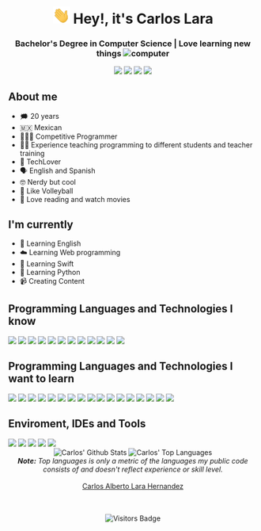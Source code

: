<h1 align="center"><img src="https://raw.githubusercontent.com/ABSphreak/ABSphreak/master/gifs/Hi.gif" width="35px">
    Hey!, it's Carlos Lara </h1>
<h3 align="center">Bachelor's Degree in Computer Science | Love learning new things 
    <img src="https://i.giphy.com/media/v1.Y2lkPTc5MGI3NjExNTI3cWE4anJhenJlbjhyb2F4bDg2OHVkN3c0bDF1YnR5NG82dHV5NiZlcD12MV9pbnRlcm5hbF9naWZfYnlfaWQmY3Q9Zw/l3vR85PnGsBwu1PFK/giphy.gif" alt="computer" width="50">
</h3>
<p align="center">
    <a href="https://mail.google.com/mail/u/0/?fs=1&tf=cm&source=mailto&to=kaarlara.contacto@gmail.com" target="_blank"><img
            src="https://img.shields.io/badge/-Email-800080?style=for-the-badge&logo=gmail&logoColor=white"></a>
    <a href="https://www.linkedin.com/in/kaarlarax/" target="_blank"><img
            src="https://img.shields.io/badge/-LinkedIn-800080?style=for-the-badge&logo=linkedin&logoColor=white"></a>
    <a href="https://www.instagram.com/kaarlarax/" target="_blank"><img
            src="https://img.shields.io/badge/-Instagram-800080?style=for-the-badge&logo=instagram&logoColor=white"></a>
    <a href="https://www.youtube.com/@KaarLarax" target="_blank"><img
            src="https://img.shields.io/badge/YouTube-800080?style=for-the-badge&logo=youtube&logoColor=white"></a>
</p>
<h2> About me</h2>
<ul>
    <li>🗯️ 20 years</li>
    <li>🇲🇽 Mexican</li>
    <li>👩🏻‍💻 Competitive Programmer</li>
    <li>👨‍🏫 Experience teaching programming to different students and teacher training</li>
    <li>📱 TechLover</li>
    <li>🗣️ English and Spanish</li>
    <li>🤓 Nerdy but cool</li>
    <li>🏐 Like Volleyball</li>
    <li>📘 Love reading and watch movies</li>
</ul>
<h2>I'm currently</h2>
<ul>
    <li>🥖 Learning English</li>
    <li>☁️ Learning Web programming</li>
    <li>🐋 Learning Swift</li>
    <li>🐍 Learning Python</li>
    <li>📹 Creating Content</li>
</ul>

<h2>Programming Languages and Technologies I know</h2>
<a href="#"><img
        src="https://img.shields.io/badge/-C++-0D1117?style=rounded-square&logo=cplusplus&logoColor=800080"></a>
<a href="#"><img src="https://img.shields.io/badge/-C-0D1117?style=rounded-square&logo=c&logoColor=800080"></a>
<a href="#"><img src="https://img.shields.io/badge/-Java-0D1117?style=rounded-square&logo=oracle&logoColor=800080"></a>
<a href="#"><img
        src="https://img.shields.io/badge/-Python-0D1117?style=rounded-square&logo=python&logoColor=800080"></a>
<a href="#"><img
        src="https://img.shields.io/badge/Markdown-%230D1117.svg?style=rounded-square&logo=markdown&logoColor=800080"></a>
<a href="#"><img
        src="https://img.shields.io/badge/-Raspberry%20Pi-0D1117?style=rounded-square&logo=Raspberry-Pi&logoColor=800080"></a>
<a href="#"><img
        src="https://img.shields.io/badge/MySQL-0D1117.svg?style=rounded-square&logo=mysql&logoColor=800080"></a>
<a href="#"><img src="https://img.shields.io/badge/GitHub-0D1117.svg?style=rounded-square&logo=github&logoColor=800080"></a>
<a href="#"><img src="https://img.shields.io/badge/-Code%3A%3ABlocks-0D1117?style=rounded-square&logo=codeblocks&logoColor=800080"></a>
<a href="#"><img src="https://img.shields.io/badge/-CLion-0D1117?style=rounded-square&logo=clion&logoColor=800080"></a>
<a href="#"><img src="https://img.shields.io/badge/-MATLAB-0D1117?style=rounded-square&logo=matlab&logoColor=800080"></a>
<a href="#"><img src="https://img.shields.io/badge/-MPLAB%20X%20IDE-0D1117?style=rounded-square&logo=c&logoColor=800080"></a>
<h2>Programming Languages and Technologies I want to learn</h2>
<a href="#"><img
        src="https://img.shields.io/badge/-JavaScript-0D1117?style=rounded-square&logo=javascript&logoColor=800080"></a>
<a href="#"><img
        src="https://img.shields.io/badge/-TypeScript-0D1117?style=rounded-square&logo=typescript&logoColor=800080"></a>
<a href="#"><img src="https://img.shields.io/badge/Node-0D1117.svg?style=rounded-square&logo=node.js&logoColor=800080"></a>
<a href="#"><img
        src="https://img.shields.io/badge/React-0D1117.svg?style=rounded-square&logo=react&logoColor=800080"></a>
<a href="#"><img
        src="https://img.shields.io/badge/Flutter-0D1117.svg?style=rounded-square&logo=flutter&logoColor=800080"></a>
<a href="#"><img
        src="https://img.shields.io/badge/Microsoft Azure-0D1117.svg?style=rounded-square&logo=microsoftazure&logoColor=800080"></a>
<a href="#"><img
        src="https://img.shields.io/badge/Figma-0D1117.svg?style=rounded-square&logo=figma&logoColor=800080"></a>
<a href="#"><img src="https://img.shields.io/badge/-Swift-0D1117?style=rounded-square&logo=swift&logoColor=800080"></a>
<a href="#"><img src="https://img.shields.io/badge/-Go-0D1117?style=rounded-square&logo=go&logoColor=800080"></a>
<a href="#"><img
        src="https://img.shields.io/badge/-Digital%20Ocean-0D1117?style=rounded-square&logo=digitalocean&logoColor=800080"></a>
<a href="#"><img
        src="https://img.shields.io/badge/-Kubernetes-0D1117?style=rounded-square&logo=kubernetes&logoColor=800080"></a>
<a href="#"><img src="https://img.shields.io/badge/-HTML5-0D1117?style=rounded-square&logo=html5&logoColor=800080"></a>
<a href="#"><img src="https://img.shields.io/badge/-CSS3-0D1117?style=rounded-square&logo=css3&logoColor=800080"></a>
<a href="#"><img src="https://img.shields.io/badge/Git-0D1117.svg?style=rounded-square&logo=git&logoColor=800080"></a>
<a href="#"><img
        src="https://img.shields.io/badge/Slack-0D1117.svg?style=rounded-square&logo=slack&logoColor=800080"></a>
<a href="#"><img
        src="https://img.shields.io/badge/-Docker-0D1117?style=rounded-square&logo=docker&logoColor=800080"></a>
<a href="#"><img
        src="https://img.shields.io/badge/Amazon%20AWS-0D1117?style=rounded-square&logo=amazon-aws&logoColor=800080"></a>

<h2>Enviroment, IDEs and Tools</h2>
<a href="#"><img
        src="https://img.shields.io/badge/VS-0D1117.svg?style=rounded-square&logo=visualstudiocode&logoColor=800080"></a>
<a href="#"><img
        src="https://img.shields.io/badge/VSCode-0D1117.svg?style=rounded-square&logo=visualstudiocode&logoColor=800080"></a>
<a href="#"><img
        src="https://img.shields.io/badge/IntelliJ IDEA-0D1117.svg?style=rounded-square&logo=intellijidea&logoColor=800080"></a>
<a href="#"><img src="https://img.shields.io/badge/-Windows-0D1117?style=rounded-square&logo=windows&logoColor=800080"></a>
<a href="#"><img src="https://img.shields.io/badge/-Linux-0D1117?style=rounded-square&logo=linux&logoColor=800080"></a>

<br/>


<div align="center">
    <img alt="Carlos' Github Stats"
         src="https://github-readme-stats.vercel.app/api?username=KaarLarax&show_icons=true&include_all_commits=true&count_private=true&theme=react&hide_border=true&bg_color=0D1117&title_color=800080&icon_color=800080"
         height="180"/>
    <img alt="Carlos' Top Languages"
         src="https://github-readme-stats.vercel.app/api/top-langs/?username=KaarLarax&langs_count=10&layout=compact&theme=react&hide_border=true&bg_color=0D1117&title_color=800080&icon_color=800080"
         height="180"/>
    <br/>
    <i><b>Note:</b> Top languages is only a metric of the languages my public code consists of and doesn't reflect
        experience or skill level.</i>
    <br/>
    <br/>
    <div class="badge-base LI-profile-badge" data-locale="es_ES" data-size="medium" data-theme="dark"
         data-type="VERTICAL" data-vanity="carlos-lara" data-version="v1"><a class="badge-base__link LI-simple-link"
                                                                             href="https://www.linkedin.com/in/kaarlarax/">Carlos
        Alberto Lara Hernandez</a></div>
    <br/>
</div>
<br/>
<p align="center">
    <img src="https://komarev.com/ghpvc/?username=KaarLarax&style=flat-square&color=800080" alt="Visitors Badge"/>
</p>
